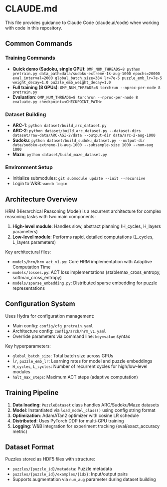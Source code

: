 # CLAUDE.md

This file provides guidance to Claude Code (claude.ai/code) when working with code in this repository.

## Common Commands

### Training Commands
- **Quick demo (Sudoku, single GPU)**: `OMP_NUM_THREADS=8 python pretrain.py data_path=data/sudoku-extreme-1k-aug-1000 epochs=20000 eval_interval=2000 global_batch_size=384 lr=7e-5 puzzle_emb_lr=7e-5 weight_decay=1.0 puzzle_emb_weight_decay=1.0`
- **Full training (8 GPUs)**: `OMP_NUM_THREADS=8 torchrun --nproc-per-node 8 pretrain.py`
- **Evaluation**: `OMP_NUM_THREADS=8 torchrun --nproc-per-node 8 evaluate.py checkpoint=<CHECKPOINT_PATH>`

### Dataset Building
- **ARC-1**: `python dataset/build_arc_dataset.py`
- **ARC-2**: `python dataset/build_arc_dataset.py --dataset-dirs dataset/raw-data/ARC-AGI-2/data --output-dir data/arc-2-aug-1000`
- **Sudoku**: `python dataset/build_sudoku_dataset.py --output-dir data/sudoku-extreme-1k-aug-1000 --subsample-size 1000 --num-aug 1000`
- **Maze**: `python dataset/build_maze_dataset.py`

### Environment Setup
- Initialize submodules: `git submodule update --init --recursive`
- Login to W&B: `wandb login`

## Architecture Overview

HRM (Hierarchical Reasoning Model) is a recurrent architecture for complex reasoning tasks with two main components:

1. **High-level module**: Handles slow, abstract planning (H_cycles, H_layers parameters)
2. **Low-level module**: Performs rapid, detailed computations (L_cycles, L_layers parameters)

Key architectural files:
- `models/hrm/hrm_act_v1.py`: Core HRM implementation with Adaptive Computation Time
- `models/losses.py`: ACT loss implementations (stablemax_cross_entropy, softmax_cross_entropy)
- `models/sparse_embedding.py`: Distributed sparse embedding for puzzle representations

## Configuration System

Uses Hydra for configuration management:
- Main config: `config/cfg_pretrain.yaml`
- Architecture config: `config/arch/hrm_v1.yaml`
- Override parameters via command line: `key=value` syntax

Key hyperparameters:
- `global_batch_size`: Total batch size across GPUs
- `lr`, `puzzle_emb_lr`: Learning rates for model and puzzle embeddings
- `H_cycles`, `L_cycles`: Number of recurrent cycles for high/low-level modules
- `halt_max_steps`: Maximum ACT steps (adaptive computation)

## Training Pipeline

1. **Data loading**: `PuzzleDataset` class handles ARC/Sudoku/Maze datasets
2. **Model**: Instantiated via `load_model_class()` using config string format
3. **Optimization**: AdamATan2 optimizer with cosine LR schedule
4. **Distributed**: Uses PyTorch DDP for multi-GPU training
5. **Logging**: W&B integration for experiment tracking (eval/exact_accuracy metric)

## Dataset Format

Puzzles stored as HDF5 files with structure:
- `puzzles/{puzzle_id}/metadata`: Puzzle metadata
- `puzzles/{puzzle_id}/examples/{idx}`: Input/output pairs
- Supports augmentation via `num_aug` parameter during dataset building